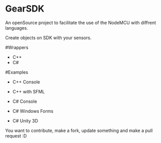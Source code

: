 # GearSDK
An openSource project to facilitate the use of the NodeMCU with diffrent languages.

Create objects on SDK with your sensors.

#Wrappers
 - C++
 - C#
 
 
 #Examples
  - C++ Console
  - C++ with SFML
  
  - C# Console
  - C# Windows Forms
  - C# Unity 3D

You want to contribute, make a fork, update something and make a pull request :D
